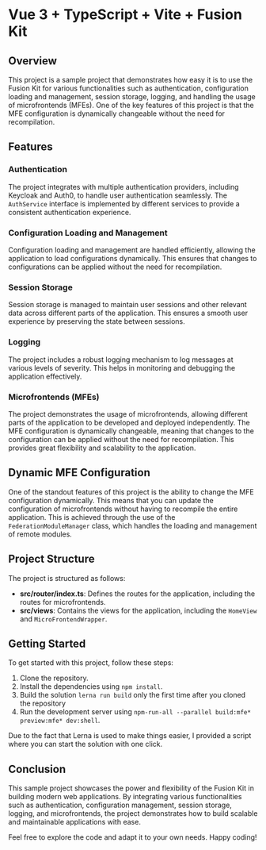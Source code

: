# Vue 3 + TypeScript + Vite + Fusion Kit

## Overview

This project is a sample project that demonstrates how easy it is to use the Fusion Kit for various functionalities such as authentication, configuration loading and management, session storage, logging, and handling the usage of microfrontends (MFEs). One of the key features of this project is that the MFE configuration is dynamically changeable without the need for recompilation.

## Features

### Authentication

The project integrates with multiple authentication providers, including Keycloak and Auth0, to handle user authentication seamlessly. The `AuthService` interface is implemented by different services to provide a consistent authentication experience.

### Configuration Loading and Management

Configuration loading and management are handled efficiently, allowing the application to load configurations dynamically. This ensures that changes to configurations can be applied without the need for recompilation.

### Session Storage

Session storage is managed to maintain user sessions and other relevant data across different parts of the application. This ensures a smooth user experience by preserving the state between sessions.

### Logging

The project includes a robust logging mechanism to log messages at various levels of severity. This helps in monitoring and debugging the application effectively.

### Microfrontends (MFEs)

The project demonstrates the usage of microfrontends, allowing different parts of the application to be developed and deployed independently. The MFE configuration is dynamically changeable, meaning that changes to the configuration can be applied without the need for recompilation. This provides great flexibility and scalability to the application.

## Dynamic MFE Configuration

One of the standout features of this project is the ability to change the MFE configuration dynamically. This means that you can update the configuration of microfrontends without having to recompile the entire application. This is achieved through the use of the `FederationModuleManager` class, which handles the loading and management of remote modules.

## Project Structure

The project is structured as follows:

- **src/router/index.ts**: Defines the routes for the application, including the routes for microfrontends.
- **src/views**: Contains the views for the application, including the `HomeView` and `MicroFrontendWrapper`.

## Getting Started

To get started with this project, follow these steps:

1. Clone the repository.
2. Install the dependencies using `npm install`.
3. Build the solution `lerna run build` only the first time after you cloned the repository
3. Run the development server using `npm-run-all --parallel build:mfe* preview:mfe* dev:shell`.

Due to the fact that Lerna is used to make things easier, I provided a script where you can start the solution with one click.

## Conclusion

This sample project showcases the power and flexibility of the Fusion Kit in building modern web applications. By integrating various functionalities such as authentication, configuration management, session storage, logging, and microfrontends, the project demonstrates how to build scalable and maintainable applications with ease.

Feel free to explore the code and adapt it to your own needs. Happy coding!